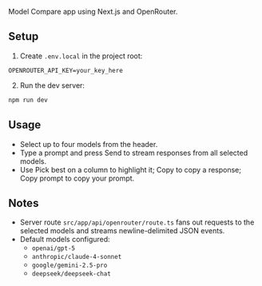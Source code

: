 Model Compare app using Next.js and OpenRouter.

## Setup

1) Create `.env.local` in the project root:

```
OPENROUTER_API_KEY=your_key_here
```

2) Run the dev server:

```bash
npm run dev
```

## Usage

- Select up to four models from the header.
- Type a prompt and press Send to stream responses from all selected models.
- Use Pick best on a column to highlight it; Copy to copy a response; Copy prompt to copy your prompt.

## Notes

- Server route `src/app/api/openrouter/route.ts` fans out requests to the selected models and streams newline-delimited JSON events.
- Default models configured:
  - `openai/gpt-5`
  - `anthropic/claude-4-sonnet`
  - `google/gemini-2.5-pro`
  - `deepseek/deepseek-chat`
